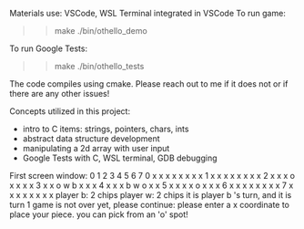 Materials use: VSCode, WSL Terminal integrated in VSCode
To run game:
>>make 
>>./bin/othello_demo

To run Google Tests:
>> make
>> ./bin/othello_tests

The code compiles using cmake. Please reach out to me if it does not or if there are any other issues!

Concepts utilized in this project:
 - intro to C items: strings, pointers, chars, ints
 - abstract data structure development
 - manipulating a 2d array with user input
 - Google Tests with C, WSL terminal, GDB debugging

First screen window: 
   0  1  2  3  4  5  6  7
0  x  x  x  x  x  x  x  x
1  x  x  x  x  x  x  x  x
2  x  x  x  o  x  x  x  x
3  x  x  o  w  b  x  x  x
4  x  x  x  b  w  o  x  x
5  x  x  x  x  o  x  x  x
6  x  x  x  x  x  x  x  x
7  x  x  x  x  x  x  x  x
player b: 2 chips
player w: 2 chips
it is player b 's turn, and it is turn 1
game is not over yet, please continue:
please enter a x coordinate to place your piece. you can pick from an 'o' spot!
